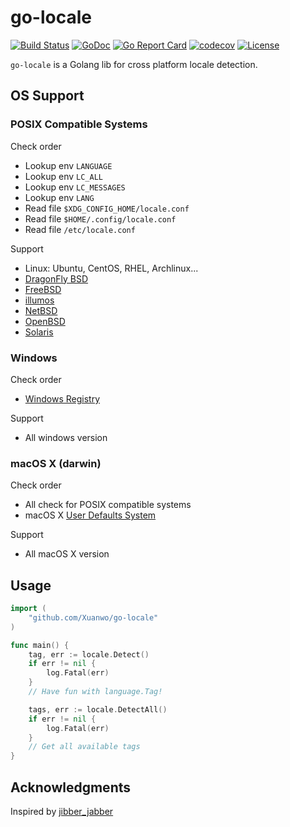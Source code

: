 # go-locale

[![Build Status](https://travis-ci.com/Xuanwo/go-locale.svg?branch=master)](https://travis-ci.com/Xuanwo/go-locale)
[![GoDoc](https://godoc.org/github.com/Xuanwo/go-locale?status.svg)](https://godoc.org/github.com/Xuanwo/go-locale)
[![Go Report Card](https://goreportcard.com/badge/github.com/Xuanwo/go-locale)](https://goreportcard.com/report/github.com/Xuanwo/go-locale)
[![codecov](https://codecov.io/gh/Xuanwo/go-locale/branch/master/graph/badge.svg)](https://codecov.io/gh/Xuanwo/go-locale)
[![License](https://img.shields.io/badge/license-apache%20v2-blue.svg)](https://github.com/Xuanwo/go-locale/blob/master/LICENSE)

`go-locale` is a Golang lib for cross platform locale detection.

## OS Support

### POSIX Compatible Systems

Check order

- Lookup env `LANGUAGE`
- Lookup env `LC_ALL`
- Lookup env `LC_MESSAGES`
- Lookup env `LANG`
- Read file `$XDG_CONFIG_HOME/locale.conf`
- Read file `$HOME/.config/locale.conf`
- Read file `/etc/locale.conf`

Support

- Linux: Ubuntu, CentOS, RHEL, Archlinux...
- [DragonFly BSD](https://www.dragonflybsd.org/)
- [FreeBSD](https://www.freebsd.org/)
- [illumos](https://illumos.org/)
- [NetBSD](https://www.netbsd.org/)
- [OpenBSD](https://www.openbsd.org/)
- [Solaris](https://www.oracle.com/solaris)

### Windows

Check order

- [Windows Registry](https://renenyffenegger.ch/notes/Windows/registry/tree/HKEY_CURRENT_USER/Control-Panel/International/index)

Support

- All windows version

### macOS X (darwin)

Check order

- All check for POSIX compatible systems
- macOS X [User Defaults System](https://developer.apple.com/library/archive/documentation/Cocoa/Conceptual/UserDefaults/AboutPreferenceDomains/AboutPreferenceDomains.html)

Support

- All macOS X version

## Usage

```go
import (
    "github.com/Xuanwo/go-locale"
)

func main() {
    tag, err := locale.Detect()
    if err != nil {
        log.Fatal(err)
    }
    // Have fun with language.Tag!

    tags, err := locale.DetectAll()
    if err != nil {
        log.Fatal(err)
    }
    // Get all available tags
}
```

## Acknowledgments

Inspired by [jibber_jabber](https://github.com/cloudfoundry-attic/jibber_jabber)

